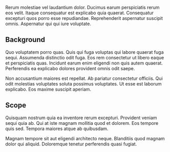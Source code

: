 Rerum molestiae vel laudantium dolor. Ducimus earum perspiciatis rerum eos velit. Itaque consequatur est explicabo quia quaerat. Consequatur excepturi quos porro esse repudiandae. Reprehenderit aspernatur suscipit omnis. Aspernatur qui qui iure voluptate.

## Background
Quo voluptatem porro quas. Quis qui fuga voluptas qui labore quaerat fuga sequi. Assumenda distinctio odit fuga. Eos rem consectetur ut libero eaque et perspiciatis quas. Incidunt earum enim eligendi non quis autem quaerat. Perferendis ea explicabo dolores provident omnis odit saepe.

Non accusantium maiores est repellat. Ab pariatur consectetur officiis. Qui odit molestias voluptates soluta possimus voluptates. Ut esse est laborum explicabo. Eos maxime suscipit aperiam.

## Scope
Quisquam nostrum quia ea inventore rerum excepturi. Provident veniam sequi quia ab. Qui at iste magnam mollitia quod et dolorem. Eos tempore quis sed. Tempora maiores atque ab quibusdam.

Magnam tempore sit aut eligendi architecto neque. Blanditiis quod magnam dolor qui aliquid. Doloremque tenetur perferendis quasi fugiat.
